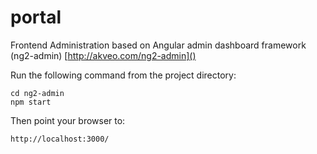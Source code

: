 # portal
Frontend Administration based on Angular admin dashboard framework (ng2-admin) [http://akveo.com/ng2-admin]()

Run the following command from the project directory:

```
cd ng2-admin
npm start
```

Then point your browser to:
```
http://localhost:3000/
```

